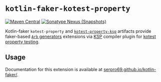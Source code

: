 # `kotlin-faker-kotest-property`

[![Maven Central](https://img.shields.io/maven-central/v/io.github.serpro69/kotlin-faker-kotest-property?style=for-the-badge)](https://search.maven.org/artifact/io.github.serpro69/kotlin-faker-kotest-property)
[![Sonatype Nexus (Snapshots)](https://img.shields.io/nexus/s/io.github.serpro69/kotlin-faker-kotest-property?label=snapshot-version&server=https%3A%2F%2Foss.sonatype.org&style=for-the-badge&color=yellow)](#downloading)

Kotlin-faker `kotest-property` and [`kotest-property-ksp`](../kotest-property-ksp) artifacts provide faker-based [`Arb` generators](https://kotest.io/docs/proptest/property-test-generators.html) extensions via [KSP](https://kotlinlang.org/docs/ksp-overview.html) compiler plugin for [kotest property testing](https://kotest.io/docs/proptest/property-based-testing.html).

## Usage

Documentation for this extension is available at [serpro69.github.io/kotlin-faker/](https://serpro69.github.io/kotlin-faker/extensions/kotest-property-extension).
